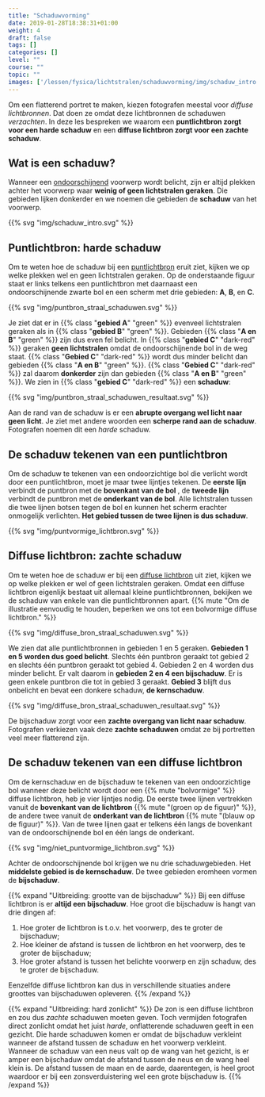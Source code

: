 ```yaml
---
title: "Schaduwvorming"
date: 2019-01-28T18:38:31+01:00
weight: 4
draft: false
tags: []
categories: []
level: ""
course: ""
topic: ""
images: ['/lessen/fysica/lichtstralen/schaduwvorming/img/schaduw_intro.png', '/lessen/fysica/lichtstralen/schaduwvorming/img/puntbron_straal_schaduwen.png', '/lessen/fysica/lichtstralen/schaduwvorming/img/puntbron_straal_schaduwen_resultaat.png', '/lessen/fysica/lichtstralen/schaduwvorming/img/puntvormige_lichtbron.png', '/lessen/fysica/lichtstralen/schaduwvorming/img/diffuse_bron_straal_schaduwen.png', '/lessen/fysica/lichtstralen/schaduwvorming/img/diffuse_bron_straal_schaduwen_resultaat.png', '/lessen/fysica/lichtstralen/schaduwvorming/img/niet_puntvormige_lichtbron.png']
---
```

Om een flatterend portret te maken, kiezen fotografen meestal voor *diffuse
lichtbronnen*. Dat doen ze omdat deze lichtbronnen de schaduwen *verzachten*.
In deze les bespreken we waarom een **puntlichtbron zorgt voor een harde
schaduw** en een **diffuse lichtbron zorgt voor een zachte schaduw**.

## Wat is een schaduw?
Wanneer een [ondoorschijnend](../reflecteren_absorberen_doorlaten#licht-doorlaten)
voorwerp wordt belicht, zijn er altijd plekken achter
het voorwerp waar **weinig of geen lichtstralen geraken**. Die gebieden lijken
donkerder en we noemen die gebieden de **schaduw** van het voorwerp.

{{% svg "img/schaduw_intro.svg" %}}

## Puntlichtbron: harde schaduw
Om te weten hoe de schaduw bij een
[puntlichtbron](../lichtbronnen#puntvormige-en-diffuse-lichtbronnen) eruit
ziet, kijken we op welke plekken wel en geen lichtstralen geraken. Op de
onderstaande figuur staat er links telkens een puntlichtbron met daarnaast een
ondoorschijnende zwarte bol en een scherm met drie gebieden: **A**, **B**, en
**C**.

{{% svg "img/puntbron_straal_schaduwen.svg" %}}

Je ziet dat er in {{% class "**gebied A**" "green" %}} evenveel lichtstralen
geraken als in {{% class "**gebied B**" "green" %}}. Gebieden {{% class "**A en B**" "green" %}} zijn dus even fel belicht. In
{{% class "**gebied C**" "dark-red" %}} geraken **geen lichtstralen** omdat de
ondoorschijnende bol in de weg staat.
{{% class "**Gebied C**" "dark-red" %}} wordt dus minder belicht dan gebieden
{{% class "**A en B**" "green" %}}. {{% class "**Gebied C**" "dark-red" %}} zal
daarom **donkerder** zijn dan gebieden
{{% class "**A en B**" "green" %}}. We zien in
{{% class "**gebied C**" "dark-red" %}} een **schaduw**:

{{% svg "img/puntbron_straal_schaduwen_resultaat.svg" %}}

Aan de rand van de schaduw is er een **abrupte overgang wel licht naar geen
licht**. Je ziet met andere woorden een **scherpe rand aan de schaduw**.
Fotografen noemen dit een *harde* schaduw.

## De schaduw tekenen van een puntlichtbron
Om de schaduw te tekenen van een ondoorzichtige bol die verlicht wordt door een
puntlichtbron, moet je maar twee lijntjes tekenen. De **eerste lijn** verbindt
de puntbron met de **bovenkant van de bol** , de **tweede lijn** verbindt de
puntbron met de **onderkant van de bol**. Alle lichtstralen tussen die twee
lijnen botsen tegen de bol en kunnen het scherm erachter onmogelijk verlichten.
**Het gebied tussen de twee lijnen is dus schaduw**.

{{% svg "img/puntvormige_lichtbron.svg" %}}

## Diffuse lichtbron: zachte schaduw
Om te weten hoe de schaduw er bij een
[diffuse lichtbron](../lichtbronnen#puntvormige-en-diffuse-lichtbronnen)
uit ziet, kijken we op welke plekken er wel of geen lichtstralen geraken.
Omdat een diffuse lichtbron eigenlijk bestaat uit allemaal
kleine puntlichtbronnen, bekijken we de schaduw van enkele van die
puntlichtbronnen apart.
{{% mute "Om de illustratie eenvoudig te houden, beperken we ons tot een bolvormige diffuse lichtbron." %}}

{{% svg "img/diffuse_bron_straal_schaduwen.svg" %}}

We zien dat alle puntlichtbronnen in gebieden 1 en 5 geraken. **Gebieden 1 en 5
worden dus goed belicht**.
Slechts één puntbron geraakt tot gebied 2
en slechts één puntbron geraakt tot gebied 4.
Gebieden 2 en 4 worden dus minder belicht. Er valt daarom in **gebieden 2 en 4
een bijschaduw**. Er is geen enkele puntbron die tot in gebied 3 geraakt.
**Gebied 3** blijft dus onbelicht en bevat een donkere schaduw, **de kernschaduw**.

{{% svg "img/diffuse_bron_straal_schaduwen_resultaat.svg" %}}

De bijschaduw zorgt voor een **zachte overgang van licht naar schaduw**.
Fotografen verkiezen vaak deze **zachte schaduwen** omdat ze bij portretten
veel meer flatterend zijn.

## De schaduw tekenen van een diffuse lichtbron
Om de kernschaduw en de bijschaduw te tekenen van een ondoorzichtige bol
wanneer deze belicht wordt door een {{% mute "bolvormige" %}} diffuse
lichtbron, heb je vier lijntjes nodig. De eerste twee lijnen vertrekken vanuit
de **bovenkant van de lichtbron** {{% mute "(groen op de figuur)" %}}, de andere
twee vanuit de **onderkant van de lichtbron** {{% mute "(blauw op de figuur)" %}}.
Van de twee lijnen gaat er telkens één langs de bovenkant van de
ondoorschijnende bol en één langs de onderkant.

{{% svg "img/niet_puntvormige_lichtbron.svg" %}}

Achter de ondoorschijnende bol krijgen we nu drie schaduwgebieden. Het **middelste
gebied is de kernschaduw**. De twee gebieden eromheen vormen de **bijschaduw**.

{{% expand "Uitbreiding: grootte van de bijschaduw" %}}
Bij een diffuse lichtbron is er **altijd een bijschaduw**. Hoe groot die bijschaduw is hangt van drie dingen af:

1. Hoe groter de lichtbron is t.o.v. het voorwerp, des te groter de bijschaduw;
2. Hoe kleiner de afstand is tussen de lichtbron en het voorwerp, des te groter de bijschaduw;
3. Hoe groter afstand is tussen het belichte voorwerp en zijn schaduw, des te groter de bijschaduw.

Eenzelfde diffuse lichtbron kan dus in verschillende situaties andere groottes
van bijschaduwen opleveren.
{{% /expand %}}

{{% expand "Uitbreiding: hard zonlicht" %}}
De zon is een diffuse lichtbron en zou dus *zachte* schaduwen moeten geven.
Toch vermijden fotografen direct zonlicht omdat het juist *harde*,
onflatterende schaduwen geeft in een gezicht. Die harde schaduwen komen er
omdat de bijschaduw verkleint wanneer de afstand tussen de schaduw en het
voorwerp verkleint. Wanneer de schaduw van een neus valt op de wang van het
gezicht, is er amper een bijschaduw omdat de afstand tussen de neus en de wang
heel klein is. De afstand tussen de maan en de aarde, daarentegen, is heel groot
waardoor er bij een zonsverduistering wel een grote bijschaduw is.
{{% /expand %}}
